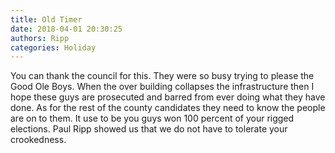 ```yaml
---
title: Old Timer
date: 2018-04-01 20:30:25
authors: Ripp
categories: Holiday
---
```


 You can thank the council for this.  They were so busy trying to please the Good Ole Boys.  When the over building collapses the infrastructure then I hope these guys are prosecuted and barred from ever doing what they have done.
As for the rest of the county candidates they need to know the people are on to them.
It use to be you guys won 100 percent of your rigged elections.    Paul Ripp showed us that we do not have to tolerate your crookedness.